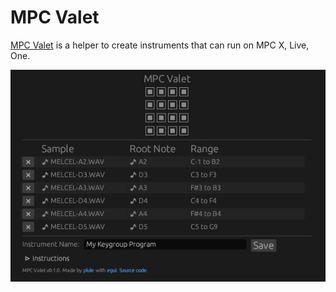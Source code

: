 # MPC Valet

[MPC Valet](https://plule.github.io/mpc_valet/) is a helper to create instruments that can run on MPC X, Live, One.

![screenshot](assets/capture.jpg)
